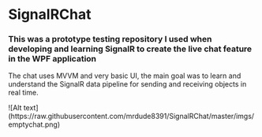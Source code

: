 # SignalRChat
<h3>This was a prototype testing repository I used when developing and learning SignalR to create the live chat feature in the WPF application</h3>
<p>The chat uses MVVM and very basic UI, the main goal was to learn and understand the SignalR data pipeline for sending and receiving objects in real time.
<p>![Alt text](https://raw.githubusercontent.com/mrdude8391/SignalRChat/master/imgs/emptychat.png)

